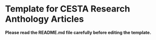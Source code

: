 # Template for CESTA Research Anthology Articles

**Please read the README.md file carefully before editing the template.**
